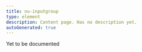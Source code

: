 ```yaml
---
title: nu-inputgroup
type: element
description: Content page. Has no description yet.
autoGenerated: true
---
```


Yet to be documented